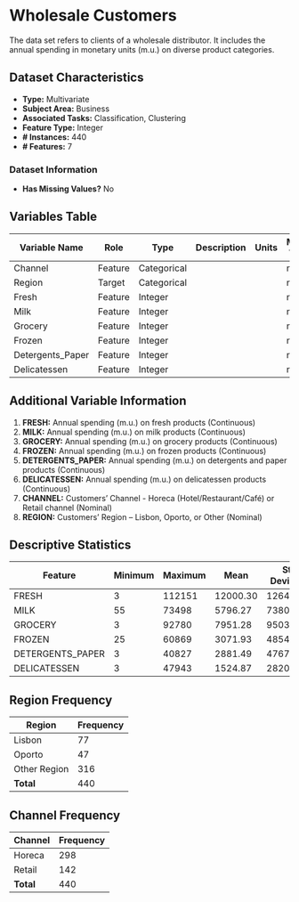 # Wholesale Customers

The data set refers to clients of a wholesale distributor. It includes the annual spending in monetary units (m.u.) on diverse product categories.

## Dataset Characteristics

- **Type:** Multivariate
- **Subject Area:** Business
- **Associated Tasks:** Classification, Clustering
- **Feature Type:** Integer
- **# Instances:** 440
- **# Features:** 7

### Dataset Information

- **Has Missing Values?** No

## Variables Table

| Variable Name       | Role    | Type         | Description | Units | Missing Values |
|---------------------|---------|--------------|-------------|-------|----------------|
| Channel             | Feature | Categorical  |             |       | no             |
| Region              | Target  | Categorical  |             |       | no             |
| Fresh               | Feature | Integer      |             |       | no             |
| Milk                | Feature | Integer      |             |       | no             |
| Grocery             | Feature | Integer      |             |       | no             |
| Frozen              | Feature | Integer      |             |       | no             |
| Detergents_Paper    | Feature | Integer      |             |       | no             |
| Delicatessen        | Feature | Integer      |             |       | no             |

## Additional Variable Information

1. **FRESH:** Annual spending (m.u.) on fresh products (Continuous)
2. **MILK:** Annual spending (m.u.) on milk products (Continuous)
3. **GROCERY:** Annual spending (m.u.) on grocery products (Continuous)
4. **FROZEN:** Annual spending (m.u.) on frozen products (Continuous)
5. **DETERGENTS_PAPER:** Annual spending (m.u.) on detergents and paper products (Continuous)
6. **DELICATESSEN:** Annual spending (m.u.) on delicatessen products (Continuous)
7. **CHANNEL:** Customers’ Channel - Horeca (Hotel/Restaurant/Café) or Retail channel (Nominal)
8. **REGION:** Customers’ Region – Lisbon, Oporto, or Other (Nominal)

## Descriptive Statistics

| Feature            | Minimum | Maximum | Mean    | Std. Deviation |
|--------------------|---------|---------|---------|----------------|
| FRESH              | 3       | 112151  | 12000.30 | 12647.329      |
| MILK               | 55      | 73498   | 5796.27  | 7380.377       |
| GROCERY            | 3       | 92780   | 7951.28  | 9503.163       |
| FROZEN             | 25      | 60869   | 3071.93  | 4854.673       |
| DETERGENTS_PAPER   | 3       | 40827   | 2881.49  | 4767.854       |
| DELICATESSEN       | 3       | 47943   | 1524.87  | 2820.106       |

## Region Frequency

| Region      | Frequency |
|-------------|-----------|
| Lisbon      | 77        |
| Oporto      | 47        |
| Other Region| 316       |
| **Total**   | 440       |

## Channel Frequency

| Channel | Frequency |
|---------|-----------|
| Horeca  | 298       |
| Retail  | 142       |
| **Total** | 440     |

